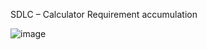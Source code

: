 SDLC – Calculator
Requirement accumulation 

![image](https://user-images.githubusercontent.com/78853339/107761687-ccc25b00-6d51-11eb-8fec-f223f881ed90.png)

